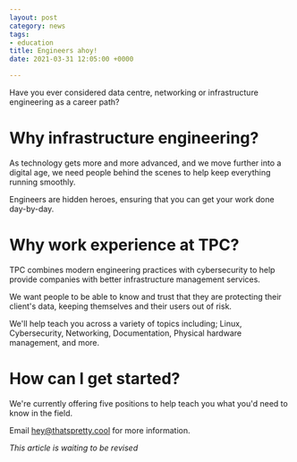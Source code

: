 ```yaml
---
layout: post
category: news
tags:
- education
title: Engineers ahoy!
date: 2021-03-31 12:05:00 +0000

---
```

Have you ever considered data centre, networking or infrastructure engineering as a career path?

# Why infrastructure engineering?

As technology gets more and more advanced, and we move further into a digital age, we need people behind the scenes to help keep everything running smoothly.

Engineers are hidden heroes, ensuring that you can get your work done day-by-day.

# Why work experience at TPC?

TPC combines modern engineering practices with cybersecurity to help provide companies with better infrastructure management services.

We want people to be able to know and trust that they are protecting their client's data, keeping themselves and their users out of risk.

We'll help teach you across a variety of topics including; Linux, Cybersecurity, Networking, Documentation, Physical hardware management, and more.

# How can I get started?

We're currently offering five positions to help teach you what you'd need to know in the field.

Email [hey@thatspretty.cool](mailto:hey@thatspretty.cool "Email us") for more information.

_This article is waiting to be revised_